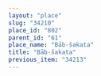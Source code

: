 ```yaml
---
layout: "place"
slug: "34210"
place_id: "802"
parent_id: "61"
place_name: "Bāb-šakata"
title: "Bāb-šakata"
previous_item: "34213"
---
```

